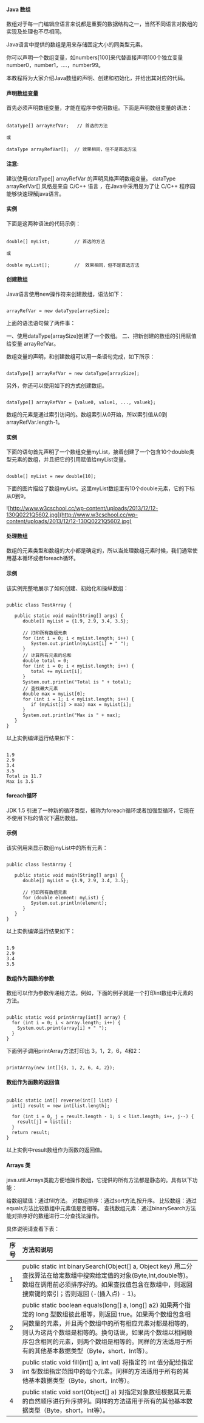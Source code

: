  
#### Java 数组

  数组对于每一门编辑应语言来说都是重要的数据结构之一，当然不同语言对数组的实现及处理也不尽相同。 

 Java语言中提供的数组是用来存储固定大小的同类型元素。

 你可以声明一个数组变量，如numbers[100]来代替直接声明100个独立变量number0，number1，....，number99。 

 本教程将为大家介绍Java数组的声明、创建和初始化，并给出其对应的代码。

 

#### 声明数组变量

 首先必须声明数组变量，才能在程序中使用数组。下面是声明数组变量的语法：

 
```

dataType[] arrayRefVar;   // 首选的方法

或

dataType arrayRefVar[];  // 效果相同，但不是首选方法

```
 

####  注意:

 建议使用dataType[] arrayRefVar 的声明风格声明数组变量。 dataType arrayRefVar[] 风格是来自 C/C++ 语言 ，在Java中采用是为了让 C/C++ 程序园能够快速理解java语言。 

 
#### 实例

 下面是这两种语法的代码示例：

 
```

double[] myList;         // 首选的方法

或

double myList[];         //  效果相同，但不是首选方法

```



#### 创建数组

 Java语言使用new操作符来创建数组，语法如下：

 
```

arrayRefVar = new dataType[arraySize];

```
 上面的语法语句做了两件事：

 
 一、使用dataType[arraySize]创建了一个数组。
 二、把新创建的数组的引用赋值给变量 arrayRefVar。


数组变量的声明，和创建数组可以用一条语句完成，如下所示：

 
```

dataType[] arrayRefVar = new dataType[arraySize];

```
 另外，你还可以使用如下的方式创建数组。

 
```

dataType[] arrayRefVar = {value0, value1, ..., valuek};

```
 数组的元素是通过索引访问的。数组索引从0开始，所以索引值从0到arrayRefVar.length-1。

 
#### 实例

  下面的语句首先声明了一个数组变量myList，接着创建了一个包含10个double类型元素的数组，并且把它的引用赋值给myList变量。 

 
```

double[] myList = new double[10];

```
 下面的图片描绘了数组myList。这里myList数组里有10个double元素，它的下标从0到9。

 ![http://www.w3cschool.cc/wp-content/uploads/2013/12/12-130Q0221Q5602.jpg](http://www.w3cschool.cc/wp-content/uploads/2013/12/12-130Q0221Q5602.jpg)




#### 处理数组

 数组的元素类型和数组的大小都是确定的，所以当处理数组元素时候，我们通常使用基本循环或者foreach循环。

 
#### 示例

  该实例完整地展示了如何创建、初始化和操纵数组：

 
```

public class TestArray {

   public static void main(String[] args) {
      double[] myList = {1.9, 2.9, 3.4, 3.5};

      // 打印所有数组元素
      for (int i = 0; i < myList.length; i++) {
         System.out.println(myList[i] + " ");
      }
      // 计算所有元素的总和
      double total = 0;
      for (int i = 0; i < myList.length; i++) {
         total += myList[i];
      }
      System.out.println("Total is " + total);
      // 查找最大元素
      double max = myList[0];
      for (int i = 1; i < myList.length; i++) {
         if (myList[i] > max) max = myList[i];
      }
      System.out.println("Max is " + max);
   }
}

```
 以上实例编译运行结果如下：

 
```

1.9
2.9
3.4
3.5
Total is 11.7
Max is 3.5

```
 

#### foreach循环

 JDK 1.5 引进了一种新的循环类型，被称为foreach循环或者加强型循环，它能在不使用下标的情况下遍历数组。

 
#### 示例


 该实例用来显示数组myList中的所有元素：

 
```

public class TestArray {

   public static void main(String[] args) {
      double[] myList = {1.9, 2.9, 3.4, 3.5};

      // 打印所有数组元素
      for (double element: myList) {
         System.out.println(element);
      }
   }
}

```
 以上实例编译运行结果如下：

 
```

1.9
2.9
3.4
3.5

```



#### 数组作为函数的参数

 数组可以作为参数传递给方法。例如，下面的例子就是一个打印int数组中元素的方法。

 
```

public static void printArray(int[] array) {
  for (int i = 0; i < array.length; i++) {
    System.out.print(array[i] + " ");
  }
}

```
 下面例子调用printArray方法打印出 3，1，2，6，4和2：

 
```

printArray(new int[]{3, 1, 2, 6, 4, 2});

```



#### 数组作为函数的返回值

 
```

public static int[] reverse(int[] list) {
  int[] result = new int[list.length];

  for (int i = 0, j = result.length - 1; i < list.length; i++, j--) {
    result[j] = list[i];
  }
  return result;
}

```
 以上实例中result数组作为函数的返回值。

 

#### Arrays 类

  java.util.Arrays类能方便地操作数组，它提供的所有方法都是静态的。具有以下功能：

 
给数组赋值：通过fill方法。
 对数组排序：通过sort方法,按升序。
 比较数组：通过equals方法比较数组中元素值是否相等。
 查找数组元素：通过binarySearch方法能对排序好的数组进行二分查找法操作。
 
具体说明请查看下表：

 

| 序号| 方法和说明|
|:--|:--|
| 1| public static int binarySearch(Object[] a, Object key) 用二分查找算法在给定数组中搜索给定值的对象(Byte,Int,double等)。数组在调用前必须排序好的。如果查找值包含在数组中，则返回搜索键的索引；否则返回 (-(插入点) - 1)。|
| 2| public static boolean equals(long[] a, long[] a2) 如果两个指定的 long 型数组彼此相等，则返回 true。如果两个数组包含相同数量的元素，并且两个数组中的所有相应元素对都是相等的，则认为这两个数组是相等的。换句话说，如果两个数组以相同顺序包含相同的元素，则两个数组是相等的。同样的方法适用于所有的其他基本数据类型（Byte，short，Int等）。|
| 3| public static void fill(int[] a, int val) 将指定的 int 值分配给指定 int 型数组指定范围中的每个元素。同样的方法适用于所有的其他基本数据类型（Byte，short，Int等）。|
| 4| public static void sort(Object[] a) 对指定对象数组根据其元素的自然顺序进行升序排列。同样的方法适用于所有的其他基本数据类型（Byte，short，Int等）。|



